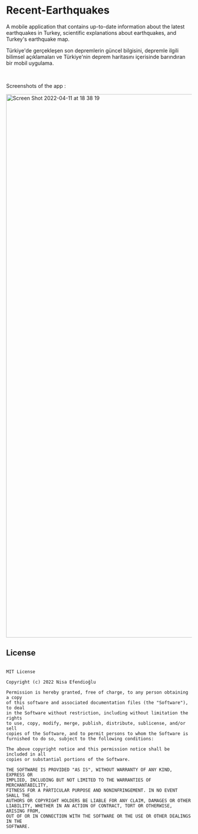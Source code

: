 # Recent-Earthquakes

A mobile application that contains up-to-date information about the latest earthquakes in Turkey, scientific explanations about earthquakes, and Turkey's earthquake map.

Türkiye'de gerçekleşen son depremlerin güncel bilgisini, depremle ilgili bilimsel açıklamaları ve Türkiye'nin deprem haritasını içerisinde barındıran bir mobil uygulama.

<br>

Screenshots of the app :

<img width="1475" alt="Screen Shot 2022-04-11 at 18 38 19" src="https://user-images.githubusercontent.com/48391281/162780486-056b139c-ad84-4ecb-b14f-b1c91c747c45.png">

## License
```

MIT License

Copyright (c) 2022 Nisa Efendioğlu

Permission is hereby granted, free of charge, to any person obtaining a copy
of this software and associated documentation files (the "Software"), to deal
in the Software without restriction, including without limitation the rights
to use, copy, modify, merge, publish, distribute, sublicense, and/or sell
copies of the Software, and to permit persons to whom the Software is
furnished to do so, subject to the following conditions:

The above copyright notice and this permission notice shall be included in all
copies or substantial portions of the Software.

THE SOFTWARE IS PROVIDED "AS IS", WITHOUT WARRANTY OF ANY KIND, EXPRESS OR
IMPLIED, INCLUDING BUT NOT LIMITED TO THE WARRANTIES OF MERCHANTABILITY,
FITNESS FOR A PARTICULAR PURPOSE AND NONINFRINGEMENT. IN NO EVENT SHALL THE
AUTHORS OR COPYRIGHT HOLDERS BE LIABLE FOR ANY CLAIM, DAMAGES OR OTHER
LIABILITY, WHETHER IN AN ACTION OF CONTRACT, TORT OR OTHERWISE, ARISING FROM,
OUT OF OR IN CONNECTION WITH THE SOFTWARE OR THE USE OR OTHER DEALINGS IN THE
SOFTWARE.

